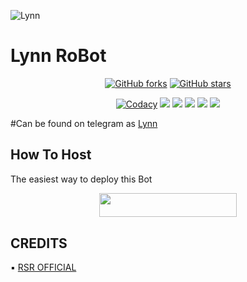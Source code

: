 ![Lynn](https://telegra.ph/file/770c41ad0f7bb7c7ad821.jpg)
# Lynn RoBot
<p align="center">
    <a href="https://github.com/didikteatochhawng/LynnRoBot/network"><img src="https://img.shields.io/github/forks/didikteatochhawng/LynnRoBot?style=for-the-badge" alt="GitHub forks" /></a>
    <a href="https://github.com/didikteatochhawng/LynnRoBot/stargazers"><img src="https://img.shields.io/github/stars/didikteatochhawng/LynnRoBot?style=for-the-badge" alt="GitHub stars" /></a>
</p>
<p align="center">
    <a href="https://app.codacy.com/manual/didikteatochhawng/LynnRoBot/dashboard"> <img src="https://img.shields.io/codacy/grade/4d58f2a402b54aed8a7d95f7add45a81?color=brightgreen&logo=codacy&logoColor=green&style=for-the-badge" alt="Codacy" /></a>
    <a href="https://github.com/didikteatochhawng/LynnRoBot"> <img src="https://img.shields.io/github/repo-size/didikteatochhawng/LynnRoBot?color=orange&logo=github&logoColor=green&style=for-the-badge" /></a>
    <a href="https://github.com/didikteatochhawng/LynnRoBot/commits/prince"> <img src="https://img.shields.io/github/last-commit/didikteatochhawng/LynnRoBot?color=brown&logo=github&logoColor=green&style=for-the-badge" /></a>
    <a href="https://github.com/didikteatochhawng/LynnRoBot/issues"> <img src="https://img.shields.io/github/issues/didikteatochhawng/LynnRoBot?color=blueviolet&logo=github&logoColor=green&style=for-the-badge" /></a>
    <a href="https://github.com/didikteatochhawng/LynnRoBot/network/members"> <img src="https://img.shields.io/github/forks/didikteatochhawng/LynnRoBot?color=red&logo=github&logoColor=green&style=for-the-badge" /></a>  
    <a href="https://pypi.org/project/Telethon/"> <img src="https://img.shields.io/pypi/v/telethon?color=yellow&label=telethon&logo=python&logoColor=green&style=for-the-badge" /></a>
</p>

<p align="center">
  <https://telegra.ph/file/770c41ad0f7bb7c7ad821.jpg">
</p>
                                                     
#Can be found on telegram as [Lynn](https://t.me/DikaMs_bot)
## How To Host
The easiest way to deploy this Bot
<p align="center"><a href="https://heroku.com/deploy?template=https://github.com/didikteatochhawng/LynnRoBot"> <img src="https://img.shields.io/badge/Deploy%20To%20Heroku-black?style=for-the-badge&logo=heroku" width="220" height="38.45"/></a></p>
 
## CREDITS

▪️ [RSR OFFICIAL](https://github.com/RSR-TG-Info?tab=repositories)
